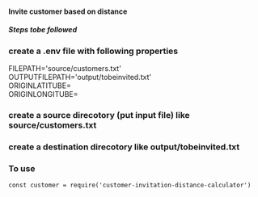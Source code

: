 #### Invite customer based on distance

##### Steps tobe followed

### create a .env file with following properties

FILEPATH='source/customers.txt'  
OUTPUTFILEPATH='output/tobeinvited.txt'  
ORIGINLATITUBE=  
ORIGINLONGITUBE=  


### create a source direcotory (put input file) like source/customers.txt
### create a destination direcotory like output/tobeinvited.txt

### To use 
`const customer = require('customer-invitation-distance-calculator')`
